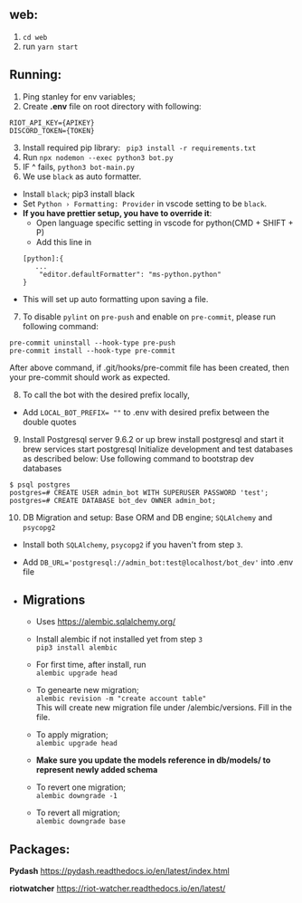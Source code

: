 ## web:

1. `cd web`
2. run `yarn start`

## Running:

1. Ping stanley for env variables;
2. Create **.env** file on root directory with following:

```
RIOT_API_KEY={APIKEY}
DISCORD_TOKEN={TOKEN}
```

3. Install required pip library:
   ` pip3 install -r requirements.txt`
4. Run `npx nodemon --exec python3 bot.py`
5. IF ^ fails, `python3 bot-main.py`
6. We use `black` as auto formatter.

- Install `black`; pip3 install black
- Set `Python › Formatting: Provider` in vscode setting to be `black`.
- **If you have prettier setup, you have to override it**:
  - Open language specific setting in vscode for python(CMD + SHIFT + P)
  - Add this line in
  ```
  [python]:{
     ...
      "editor.defaultFormatter": "ms-python.python"
  }
  ```
- This will set up auto formatting upon saving a file.

7. To disable `pylint` on `pre-push` and enable on `pre-commit`, please run following command:

```
pre-commit uninstall --hook-type pre-push
pre-commit install --hook-type pre-commit
```
After above command, if .git/hooks/pre-commit file has been created, then your pre-commit should work as expected.

8. To call the bot with the desired prefix locally,

- Add `LOCAL_BOT_PREFIX= ""` to .env with desired prefix between the double quotes

9. Install Postgresql server 9.6.2 or up brew install postgresql and start it brew services start postgresql
   Initialize development and test databases as described below:
   Use following command to bootstrap dev databases

```
$ psql postgres
postgres=# CREATE USER admin_bot WITH SUPERUSER PASSWORD 'test';
postgres=# CREATE DATABASE bot_dev OWNER admin_bot;
```

10. DB Migration and setup:
    Base ORM and DB engine; `SQLAlchemy` and `psycopg2`

- Install both `SQLAlchemy`, `psycopg2` if you haven't from step `3`.
- Add `DB_URL='postgresql://admin_bot:test@localhost/bot_dev'` into .env file
- ## Migrations

  - Uses https://alembic.sqlalchemy.org/

  - Install alembic if not installed yet from step `3`  
    `pip3 install alembic`

  - For first time, after install, run  
    `alembic upgrade head`

  - To genearte new migration;  
    `alembic revision -m "create account table"`  
    This will create new migration file under /alembic/versions. Fill in the file.

  - To apply migration;  
    `alembic upgrade head`

  - **Make sure you update the models reference in db/models/ to represent newly added schema**

  - To revert one migration;  
    `alembic downgrade -1`

  - To revert all migration;  
    `alembic downgrade base`

## Packages:

**Pydash**
https://pydash.readthedocs.io/en/latest/index.html

**riotwatcher**
https://riot-watcher.readthedocs.io/en/latest/
